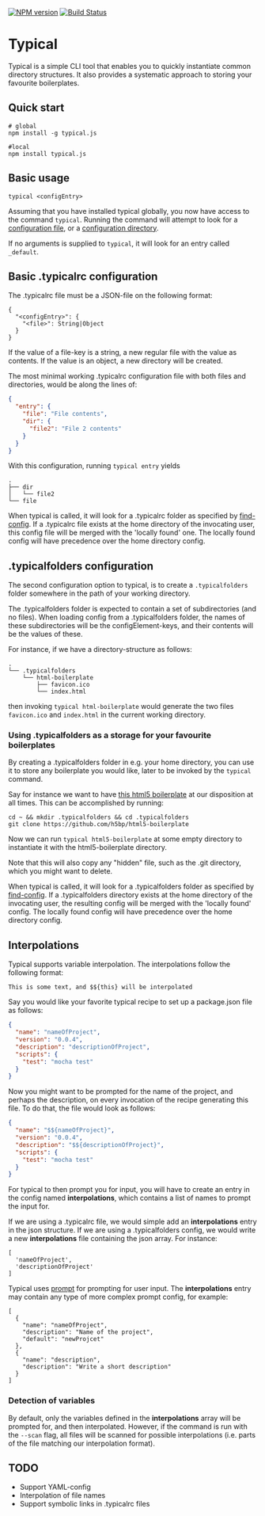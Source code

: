 [![NPM version](https://img.shields.io/badge/npm-v0.3.0-blue.svg)](https://www.npmjs.com/package/typical.js)
[![Build Status](https://travis-ci.org/tOgg1/typical.svg?branch=develop)](https://travis-ci.org/tOgg1/typical)
# Typical

Typical is a simple CLI tool that enables you to quickly instantiate common directory structures. It also provides a systematic approach to storing your favourite boilerplates.

## Quick start
```
# global
npm install -g typical.js

#local
npm install typical.js
```

## Basic usage
```
typical <configEntry>
```
Assuming that you have installed typical globally, you now have access to the command `typical`. Running the command will attempt to look for a [configuration file](#Basic_.typicalrc_configuration), or a [configuration directory](#.typicalfolders_configuration).

If no arguments is supplied to `typical`, it will look for an entry called `_default`.

## Basic .typicalrc configuration

The .typicalrc file must be a JSON-file on the following format:
```
{
  "<configEntry>": {
    "<file>": String|Object
  }
}
```

If the value of a file-key is a string, a new regular file with the value as contents. If the value is an object,
a new directory will be created.

The most minimal working .typicalrc configuration file with both files and directories, would be along the lines of:
```json
{
  "entry": {
    "file": "File contents",
    "dir": {
      "file2": "File 2 contents"
    }
  }
}
```

With this configuration, running `typical entry` yields

```
.
├── dir
│   └── file2
└── file
```

When typical is called, it will look for a .typicalrc folder as specified by [find-config](https://github.com/shannonmoeller/find-config). If a .typicalrc file exists at the home directory of the invocating user, this config file will be merged with the 'locally found' one. The locally found config will have precedence over the home directory config.

## .typicalfolders configuration

The second configuration option to typical, is to create a `.typicalfolders` folder somewhere in the path of your working directory.

The .typicalfolders folder is expected to contain a set of subdirectories (and no files). When loading config from a .typicalfolders folder, the names of these subdirectories will be the configElement-keys, and their contents will be the values of these.

For instance, if we have a directory-structure as follows:

```
.
└── .typicalfolders
    └── html-boilerplate
        ├── favicon.ico
        └── index.html
```

then invoking `typical html-boilerplate` would generate the two files `favicon.ico` and `index.html` in the current working directory.

### Using .typicalfolders as a storage for your favourite boilerplates

By creating a .typicalfolders folder in e.g. your home directory, you can use it to store any boilerplate you would like, later to be invoked by the `typical` command.

Say for instance we want to have [this html5 boilerplate](https://github.com/h5bp/html5-boilerplate) at our disposition at all times. This can be accomplished by running:

```
cd ~ && mkdir .typicalfolders && cd .typicalfolders
git clone https://github.com/h5bp/html5-boilerplate
```
Now we can run `typical html5-boilerplate` at some empty directory to instantiate it with the html5-boilerplate directory.

Note that this will also copy any "hidden" file, such as the .git directory, which you might want to delete.

When typical is called, it will look for a .typicalfolders folder as specified by [find-config](https://github.com/shannonmoeller/find-config). If a .typicalfolders directory exists at the home directory of the invocating user, the resulting config will be merged with the 'locally found' config. The locally found config will have precedence over the home directory config.

## Interpolations

Typical supports variable interpolation. The interpolations follow the following format:

```
This is some text, and $${this} will be interpolated
```

Say you would like your favorite typical recipe to set up a package.json file as follows:

```json
{
  "name": "nameOfProject",
  "version": "0.0.4",
  "description": "descriptionOfProject",
  "scripts": {
    "test": "mocha test"
  }
}
```

Now you might want to be prompted for the name of the project, and perhaps the description, on every invocation of the recipe generating this file. To do that, the file would look as follows:


```json
{
  "name": "$${nameOfProject}",
  "version": "0.0.4",
  "description": "$${descriptionOfProject}",
  "scripts": {
    "test": "mocha test"
  }
}
```

For typical to then prompt you for input, you will have to create an entry in the config named __interpolations__, which contains a list of names to prompt the input for.

If we are using a .typicalrc file, we would simple add an __interpolations__ entry in the json structure. If we are using a .typicalfolders config, we would write a new __interpolations__ file containing the json array. For instance:

```
[
  'nameOfProject',
  'descriptionOfProject'
]
```

Typical uses [prompt](https://github.com/flatiron/prompt) for prompting for user input. The __interpolations__ entry may contain any type of more complex prompt config, for example:

```
[
  {
    "name": "nameOfProject",
    "description": "Name of the project",
    "default": "newProjcet"
  },
  {
    "name": "description",
    "description": "Write a short description"
  }
]
```

### Detection of variables

By default, only the variables defined in the __interpolations__ array will be prompted for, and then interpolated. However, if the command is run with the `--scan` flag, all files will be scanned for possible interpolations (i.e. parts of the file matching our interpolation format).

## TODO

 * Support YAML-config
 * Interpolation of file names
 * Support symbolic links in  .typicalrc files
